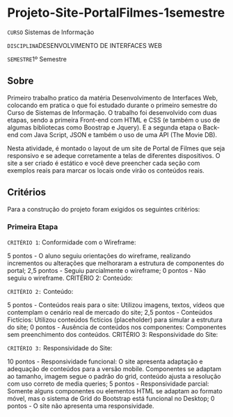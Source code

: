 # Projeto-Site-PortalFilmes-1semestre

`CURSO` Sistemas de Informação

`DISCIPLINA`DESENVOLVIMENTO DE INTERFACES WEB

`SEMESTRE`1º Semestre

## Sobre

Primeiro trabalho pratico da matéria Desenvolvimento de Interfaces Web, colocando em pratica o que foi estudado durante o primeiro semestre do Curso de Sistemas de Informação. O trabalho foi desenvolvido com duas etapas, sendo a primeira Front-end com HTML e CSS (e também o uso de algumas bibliotecas como Boostrap e Jquery). E a segunda etapa o Back-end com Java Script, JSON e também o uso de uma API (The Movie DB).

Nesta atividade, é montado o layout de um site de Portal de Filmes que seja responsivo e se adeque corretamente a telas de diferentes dispositivos. O site a ser criado é estático e você deve preencher cada seção com exemplos reais para marcar os locais onde virão os conteúdos reais.

## Critérios

Para a construção do projeto foram exigidos os seguintes critérios:

### Primeira Etapa

`CRITÉRIO 1`: Conformidade com o Wireframe:

5 pontos - O aluno seguiu orientações do wireframe, realizando incrementos ou alterações que melhoraram a estrutura de componentes do portal;
2,5 pontos - Seguiu parcialmente o wireframe;
0 pontos - Não seguiu o wireframe.
CRITÉRIO 2: Conteúdo:

`CRITÉRIO 2:` Conteúdo:

5 pontos - Conteúdos reais para o site: Utilizou imagens, textos, vídeos que contemplam o cenário real de mercado do site;
2,5 pontos - Conteúdos Fictícios: Utilizou conteúdos fictícios (placeholder) para simular a estrutura do site;
0 pontos - Ausência de conteúdos nos componentes: Componentes sem preenchimento dos conteúdos.
CRITÉRIO 3: Responsividade do Site:

`CRITÉRIO 3:` Responsividade do Site:

10 pontos - Responsividade funcional: O site apresenta adaptação e adequação de conteúdos para a versão mobile. Componentes se adaptam ao tamanho, imagem segue o padrão do grid, conteúdo ajusta a resolução com uso correto de media queries;
5 pontos - Responsividade parcial: Somente alguns componentes ou elementos HTML se adaptam ao formato móvel, mas o sistema de Grid do Bootstrap está funcional no Desktop;
0 pontos - O site não apresenta uma responsividade.


